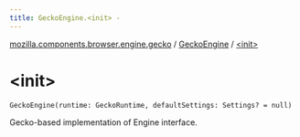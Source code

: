 ```yaml
---
title: GeckoEngine.<init> - 
---
```


[mozilla.components.browser.engine.gecko](../index.html) / [GeckoEngine](index.html) / [&lt;init&gt;](./-init-.html)

# &lt;init&gt;

`GeckoEngine(runtime: GeckoRuntime, defaultSettings: Settings? = null)`

Gecko-based implementation of Engine interface.

